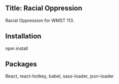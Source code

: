 ## Title: Racial Oppression
Racial Oppression for WMST 113.

## Installation
npm install

## Packages
React, react-hotkey, babel, sass-loader, json-loader

